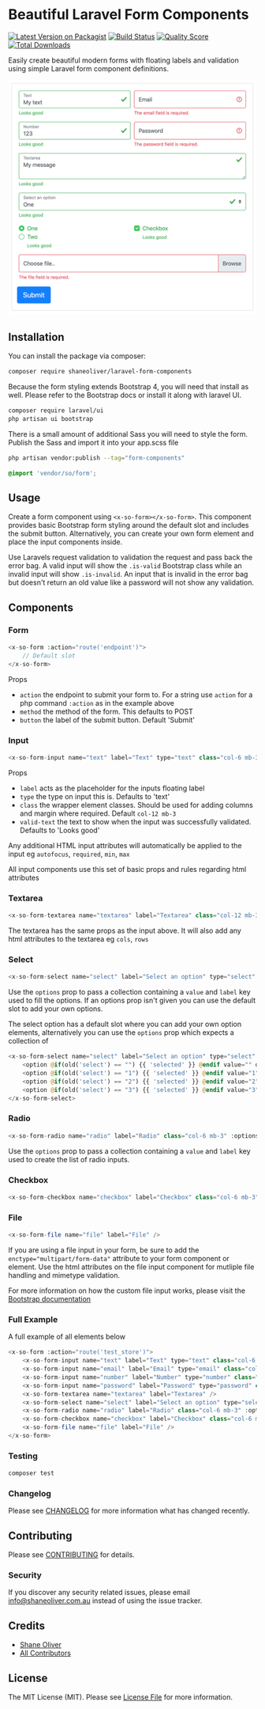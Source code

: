 # Beautiful Laravel Form Components

[![Latest Version on Packagist](https://img.shields.io/packagist/v/shaneoliver/laravel-form-components.svg?style=flat-square)](https://packagist.org/packages/shaneoliver/laravel-form-components)
[![Build Status](https://img.shields.io/travis/shaneoliver/laravel-form-components/master.svg?style=flat-square)](https://travis-ci.org/shaneoliver/laravel-form-components)
[![Quality Score](https://img.shields.io/scrutinizer/g/shaneoliver/laravel-form-components.svg?style=flat-square)](https://scrutinizer-ci.com/g/shaneoliver/laravel-form-components)
[![Total Downloads](https://img.shields.io/packagist/dt/shaneoliver/laravel-form-components.svg?style=flat-square)](https://packagist.org/packages/shaneoliver/laravel-form-components)

Easily create beautiful modern forms with floating labels and validation using simple Laravel form component definitions.

![alt text](https://github.com/shaneoliver/laravel-form-components/blob/master/assets/img/form-validated.png "Validated form")

## Installation

You can install the package via composer:

```bash
composer require shaneoliver/laravel-form-components
```

Because the form styling extends Bootstrap 4, you will need that install as well. Please refer to the Bootstrap docs or install it along with laravel UI.

```bash
composer require laravel/ui
php artisan ui bootstrap
```

There is a small amount of additional Sass you will need to style the form. Publish the Sass and import it into your app.scss file

```bash
php artisan vendor:publish --tag="form-components"
```

```scss
@import 'vendor/so/form';
```

## Usage

Create a form component using `<x-so-form></x-so-form>`. This component provides basic Bootstrap form styling around the default slot and includes the submit button. Alternatively, you can create your own form element and place the input components inside.

Use Laravels request validation to validation the request and pass back the error bag. A valid input will show the `.is-valid` Bootstrap class while an invalid input will show `.is-invalid`. An input that is invalid in the error bag but doesn't return an old value like a password will not show any validation. 

## Components 

### Form

``` php
<x-so-form :action="route('endpoint')">
    // Default slot
</x-so-form>
```
Props
- `action` the endpoint to submit your form to. For a string use `action` for a php command `:action` as in the example above
- `method` the method of the form. This defaults to POST
- `button` the label of the submit button. Default 'Submit'

### Input

``` php
<x-so-form-input name="text" label="Text" type="text" class="col-6 mb-3"/>
```
Props
- `label` acts as the placeholder for the inputs floating label
- `type` the type on input this is. Defaults to 'text'
- `class` the wrapper element classes. Should be used for adding columns and margin where required. Default `col-12 mb-3`
- `valid-text` the text to show when the input was successfully validated. Defaults to 'Looks good'

Any additional HTML input attributes will automatically be applied to the input eg `autofocus`, `required`, `min`, `max`

All input components use this set of basic props and rules regarding html attributes

### Textarea

```php
<x-so-form-textarea name="textarea" label="Textarea" class="col-12 mb-3" />
```

The textarea has the same props as the input above. It will also add any html attributes to the textarea eg `cols`, `rows`

### Select

```php
<x-so-form-select name="select" label="Select an option" type="select" cols="col-6 mb-3" :options="collect([['value' => '', 'label' => 'Select Something'],['value' => 1, 'label' => 'One'], ['value' => 2, 'label' => 'Two']])" />
```

Use the `options` prop to pass a collection containing a `value` and `label` key used to fill the options. If an options prop isn't given you can use the default slot to add your own options.

The select option has a default slot where you can add your own option elements, alternatively you can use the `options` prop which expects a collection of   

```php
<x-so-form-select name="select" label="Select an option" type="select" cols="col-6 mb-3">
    <option @if(old('select') == "") {{ 'selected' }} @endif value="" disabled>Select</option>
    <option @if(old('select') == "1") {{ 'selected' }} @endif value="1">One</option>
    <option @if(old('select') == "2") {{ 'selected' }} @endif value="2">Two</option>
    <option @if(old('select') == "3") {{ 'selected' }} @endif value="3">Three</option>
</x-so-form-select>
```

### Radio

```php
<x-so-form-radio name="radio" label="Radio" class="col-6 mb-3" :options="collect([['value' => 1, 'label' => 'One'], ['value' => 2, 'label' => 'Two']])"/>
```

Use the `options` prop to pass a collection containing a `value` and `label` key used to create the list of radio inputs. 

### Checkbox

```php
<x-so-form-checkbox name="checkbox" label="Checkbox" class="col-6 mb-3" />
```

### File

```php
<x-so-form-file name="file" label="File" />
```
If you are using a file input in your form, be sure to add the `enctype="multipart/form-data"` attribute to your form component or element. Use the html attributes on the file input component for mutliple file handling and mimetype validation.

For more information on how the custom file input works, please visit the [Bootstrap documentation](https://getbootstrap.com/docs/4.4/components/forms/#file-browser) 

### Full Example

A full example of all elements below

```php
<x-so-form :action="route('test_store')">
    <x-so-form-input name="text" label="Text" type="text" class="col-6 mb-3" autofocus/>
    <x-so-form-input name="email" label="Email" type="email" class="col-6 mb-3"/>
    <x-so-form-input name="number" label="Number" type="number" class="col-6 mb-3"/>
    <x-so-form-input name="password" label="Password" type="password" class="col-6 mb-3"/>
    <x-so-form-textarea name="textarea" label="Textarea" />
    <x-so-form-select name="select" label="Select an option" type="select" cols="col-6 mb-3" :options="collect([['value' => '', 'label' => 'Select Something'],['value' => 1, 'label' => 'One'], ['value' => 2, 'label' => 'Two']])" />
    <x-so-form-radio name="radio" label="Radio" class="col-6 mb-3" :options="collect([['value' => 1, 'label' => 'One'], ['value' => 2, 'label' => 'Two']])"/>
    <x-so-form-checkbox name="checkbox" label="Checkbox" class="col-6 mb-3" />
    <x-so-form-file name="file" label="File" />
</x-so-form>
```

### Testing

``` bash
composer test
```

### Changelog

Please see [CHANGELOG](CHANGELOG.md) for more information what has changed recently.

## Contributing

Please see [CONTRIBUTING](CONTRIBUTING.md) for details.

### Security

If you discover any security related issues, please email info@shaneoliver.com.au instead of using the issue tracker.

## Credits

- [Shane Oliver](https://github.com/shaneoliver)
- [All Contributors](../../contributors)

## License

The MIT License (MIT). Please see [License File](LICENSE.md) for more information.